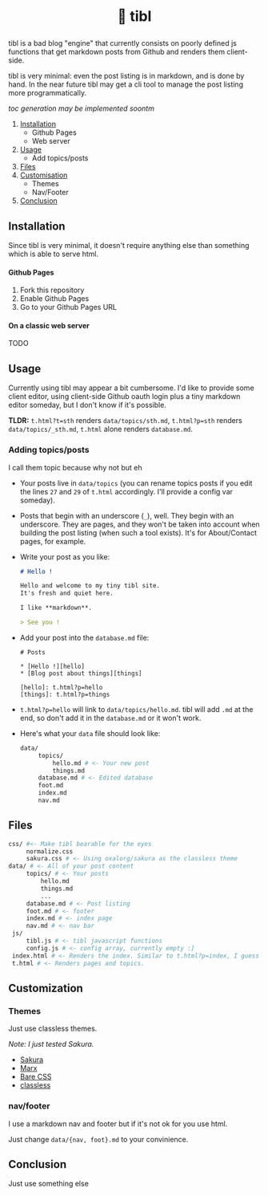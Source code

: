 # <p style="text-align: center;">🗿 tibl</p>

tibl is a bad blog "engine" that currently consists on poorly defined js functions that get markdown posts from Github and renders them client-side.

tibl is very minimal: even the post listing is in markdown, and is done by hand. In the near future tibl may get a cli tool to manage the post listing more programmatically.

_toc generation may be implemented soontm_

1. [Installation](#Installation)
    - Github Pages
    - Web server
2. [Usage](#Usage)
    - Add topics/posts
3. [Files](#Files)
4. [Customisation](#Customisation)
    - Themes
    - Nav/Footer
5. [Conclusion](#Conclusion)

## <a name="Installation"></a>Installation

Since tibl is very minimal, it doesn't require anything else than something which is able to serve html.

#### Github Pages

1. Fork this repository
2. Enable Github Pages
3. Go to your Github Pages URL

#### On a classic web server

TODO

## <a name="Usage"></a>Usage

Currently using tibl may appear a bit cumbersome.
I'd like to provide some client editor, using client-side Github oauth login plus a tiny markdown editor someday, but I don't know if it's possible.

**TLDR:** `t.html?t=sth` renders `data/topics/sth.md`, `t.html?p=sth` renders `data/topics/_sth.md`, `t.html` alone renders `database.md`.

### Adding topics/posts

I call them topic because why not but eh

* Your posts live in `data/topics` (you can rename topics posts if you edit the lines `27` and `29` of `t.html` accordingly. I'll provide a config var someday).

* Posts that begin with an underscore (`_`), well. They begin with an underscore. They are pages, and they won't be taken into account when building the post listing (when such a tool exists). It's for About/Contact pages, for example.

* Write your post as you like:
  ```markdown
  # Hello ! 

  Hello and welcome to my tiny tibl site. 
  It's fresh and quiet here.

  I like **markdown**.

  > See you !
  ```

* Add your post into the `database.md` file: 

    ```
    # Posts

    * [Hello !][hello]
    * [Blog post about things][things]

    [hello]: t.html?p=hello
    [things]: t.html?p=things
    ```

* `t.html?p=hello` will link to `data/topics/hello.md`. tibl will add `.md` at the end, so don't add it in the `database.md` or it won't work.
* Here's what your `data` file should look like:
   ```bash
   data/
        topics/
            hello.md # <- Your new post
            things.md
        database.md # <- Edited database
        foot.md
        index.md
        nav.md
   ``` 
## <a name="Files"></a>Files

   ```bash
   css/ #<- Make tibl bearable for the eyes
        normalize.css
        sakura.css # <- Using oxalorg/sakura as the classless theme
   data/ # <- All of your post content
        topics/ # <- Your posts
            hello.md
            things.md
            ...
        database.md # <- Post listing
        foot.md # <- footer
        index.md # <- index page
        nav.md # <- nav bar
    js/
        tibl.js # <- tibl javascript functions
        config.js # <- config array, currently empty :]
    index.html # <- Renders the index. Similar to t.html?p=index, I guess
    t.html # <- Renders pages and topics.
   ``` 

## <a name="Customization"></a>Customization

### Themes

  Just use classless themes.

  _Note: I just tested Sakura._

  - [Sakura](https://oxal.org/projects/sakura/demo/)
  - [Marx](https://mblode.github.io/marx/)
  - [Bare CSS](http://barecss.com)
  - [classless](https://classless.alhur.es/themes/)

### nav/footer

  I use a markdown nav and footer but if it's not ok for you use html.

  Just change `data/{nav, foot}.md` to your convinience.

## <a name="Conclusion"></a>Conclusion

  Just use something else
